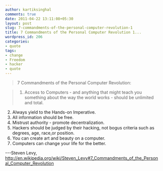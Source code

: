 ```yaml
---
author: kartiksinghal
comments: true
date: 2011-04-22 13:11:08+05:30
layout: post
slug: 7-commandments-of-the-personal-computer-revolution-1
title: 7 Commandments of the Personal Computer Revolution 1...
wordpress_id: 206
categories:
- quote
tags:
- change
- Freedom
- hacker
- quote
---
```


>7 Commandments of the Personal Computer Revolution:

> 1. Access to Computers - and anything that might teach you something about the way the world works - should be unlimited and total.
2. Always yield to the Hands-on Imperative.
3. All information should be free.
4. Mistrust authority - promote decentralization.
5. Hackers should be judged by their hacking, not bogus criteria such as degrees, age, race,or position.
6. You can create art and beauty on a computer.
7. Computers can change your life for the better.

---Steven Levy, http://en.wikipedia.org/wiki/Steven_Levy#7_Commandments_of_the_Personal_Computer_Revolution

